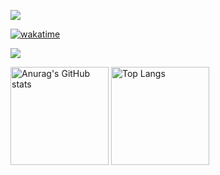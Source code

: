 ![](https://qcloudimg.tencent-cloud.cn/raw/43911afbf066e55680a309593ae55c28.jpg)

[![wakatime](https://wakatime.com/badge/user/018e704f-2883-46d1-a37b-2d9627fbfbff.svg)](https://wakatime.com/@018e704f-2883-46d1-a37b-2d9627fbfbff)



![](https://github-readme-stats.vercel.app/api/wakatime?username=jeremiawang&langs_count=8)




<div align="left">
<img alt="Anurag&#39;s GitHub stats" src="https://github-readme-stats.vercel.app/api?username=Jeremiahandsome&amp&hide=issues;show_icons=true" height="157px" weight="200px"/>
<img alt="Top Langs" src="https://github-readme-stats.vercel.app/api/top-langs/?username=Jeremiahandsome&amp;layout=donut&langs_count=6" height="157px"/>
</div>
